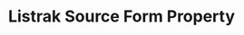 ---
content-type: "api-form"
form-type: "source"
key: "source-form-properties-listrak-object"

title: "Listrak Source Form Property"
api-type: "listrak"
display-name: "Listrak"

description: "{{ api.form-properties.source-forms.listrak.description }}"

object-attributes:
  - name: "anchor_time"
    type: "string"
    required: false
    description: |
      {{ connect.common.attributes.anchor-time | replace: "[INTEGRATION]",form-property.display-name }}
    value: "{{ sample-property-data.anchor-time }}"

  - name: "frequency_in_minutes"
    type: "string"
    required: true
    description: |
      {{ connect.common.attributes.frequency | replace: "[INTEGRATION]",form-property.display-name }}
    value: "{{ sample-property-data.frequency }}"

  - name: "password"
    type: "string"
    required: true
    description: "The password associated with the Listrak user."
    value: "{{ sample-property-data.password }}"

  - name: "start_date"
    type: "string"
    required: true
    description: |
      {{ connect.common.attributes.start-date | replace: "[INTEGRATION]",form-property.display-name }}
    value: "{{ sample-property-data.start-date }}"

  - name: "username"
    type: "string"
    required: true
    description: "The user's Listrak username."
    value: "{{ sample-property-data.user }}"
---
